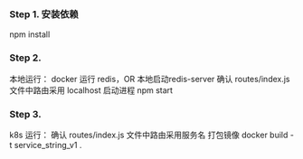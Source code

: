 ### Step 1. 安装依赖
npm install

### Step 2. 
本地运行：
docker 运行 redis，OR 本地启动redis-server
确认 routes/index.js 文件中路由采用 localhost
启动进程 npm start

### Step 3.
k8s 运行：
确认 routes/index.js 文件中路由采用服务名
打包镜像 docker build -t service_string_v1 .